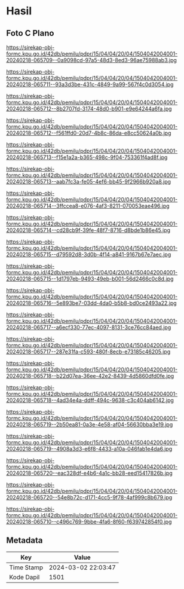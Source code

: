 # Hasil

## Foto C Plano

https://sirekap-obj-formc.kpu.go.id/42db/pemilu/pdpr/15/04/04/20/04/1504042004001-20240218-065709--0a9098cd-97a5-48d3-8ed3-96ae75988ab3.jpg

https://sirekap-obj-formc.kpu.go.id/42db/pemilu/pdpr/15/04/04/20/04/1504042004001-20240218-065711--93a3d3be-431c-4849-9a99-567f4c0d3054.jpg

https://sirekap-obj-formc.kpu.go.id/42db/pemilu/pdpr/15/04/04/20/04/1504042004001-20240218-065712--8b2707fd-3174-48d0-b901-e9e64244a6fa.jpg

https://sirekap-obj-formc.kpu.go.id/42db/pemilu/pdpr/15/04/04/20/04/1504042004001-20240218-065712--f561ffd0-20d7-4b8c-86da-e8cc50624a0b.jpg

https://sirekap-obj-formc.kpu.go.id/42db/pemilu/pdpr/15/04/04/20/04/1504042004001-20240218-065713--f15e1a2a-b365-498c-9f04-753361f4ad8f.jpg

https://sirekap-obj-formc.kpu.go.id/42db/pemilu/pdpr/15/04/04/20/04/1504042004001-20240218-065713--aab7fc3a-fe05-4ef6-bb45-9f2966b920a8.jpg

https://sirekap-obj-formc.kpu.go.id/42db/pemilu/pdpr/15/04/04/20/04/1504042004001-20240218-065714--3ffccea8-e076-4af3-8211-070053eae496.jpg

https://sirekap-obj-formc.kpu.go.id/42db/pemilu/pdpr/15/04/04/20/04/1504042004001-20240218-065714--cd28cb9f-39fe-48f7-8716-d8bde1b86e45.jpg

https://sirekap-obj-formc.kpu.go.id/42db/pemilu/pdpr/15/04/04/20/04/1504042004001-20240218-065715--d79592d8-3d0b-4f14-a841-9167b67e7aec.jpg

https://sirekap-obj-formc.kpu.go.id/42db/pemilu/pdpr/15/04/04/20/04/1504042004001-20240218-065715--1d1797eb-9493-49eb-b001-56d2466c0c8d.jpg

https://sirekap-obj-formc.kpu.go.id/42db/pemilu/pdpr/15/04/04/20/04/1504042004001-20240218-065716--5e893be7-03dd-4da0-b5b8-bd0ce2493a22.jpg

https://sirekap-obj-formc.kpu.go.id/42db/pemilu/pdpr/15/04/04/20/04/1504042004001-20240218-065717--a6ecf330-77ec-4097-8131-3ce76cc84aed.jpg

https://sirekap-obj-formc.kpu.go.id/42db/pemilu/pdpr/15/04/04/20/04/1504042004001-20240218-065717--287e31fa-c593-480f-8ecb-e73185c46205.jpg

https://sirekap-obj-formc.kpu.go.id/42db/pemilu/pdpr/15/04/04/20/04/1504042004001-20240218-065718--b22d07ea-36ee-42e2-8439-4d5860dfd0fe.jpg

https://sirekap-obj-formc.kpu.go.id/42db/pemilu/pdpr/15/04/04/20/04/1504042004001-20240218-065718--4ad34e4a-ddff-494c-9638-c3c404ab6142.jpg

https://sirekap-obj-formc.kpu.go.id/42db/pemilu/pdpr/15/04/04/20/04/1504042004001-20240218-065719--2b50ea81-0a3e-4e58-af04-56630bba3e19.jpg

https://sirekap-obj-formc.kpu.go.id/42db/pemilu/pdpr/15/04/04/20/04/1504042004001-20240218-065719--4908a3d3-e6f8-4433-a10a-046fab1e4da6.jpg

https://sirekap-obj-formc.kpu.go.id/42db/pemilu/pdpr/15/04/04/20/04/1504042004001-20240218-065720--eac328df-e4b6-4a1c-bb28-eed15417826b.jpg

https://sirekap-obj-formc.kpu.go.id/42db/pemilu/pdpr/15/04/04/20/04/1504042004001-20240218-065720--54e8b72c-d171-4cc5-9f78-4af999c8b679.jpg

https://sirekap-obj-formc.kpu.go.id/42db/pemilu/pdpr/15/04/04/20/04/1504042004001-20240218-065710--c496c769-9bbe-4fa6-8f60-f639742854f0.jpg


## Metadata

| Key        | Value               |
| ---------- | ------------------- |
| Time Stamp | 2024-03-02 22:03:47 |
| Kode Dapil | 1501                |



